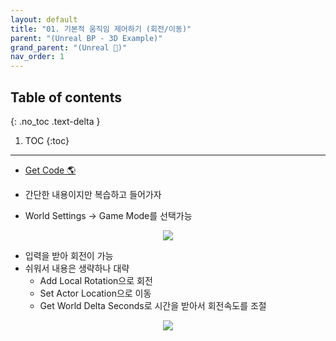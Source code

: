 ```yaml
---
layout: default
title: "01. 기본적 움직임 제어하기 (회전/이동)"
parent: "(Unreal BP - 3D Example)"
grand_parent: "(Unreal 🚀)"
nav_order: 1
---
```


## Table of contents
{: .no_toc .text-delta }

1. TOC
{:toc}

---

* [Get Code 🌎](https://github.com/Arthur880708/Unreal_Blueprint_2/tree/1)

* 간단한 내용이지만 복습하고 들어가자
* World Settings -> Game Mode를 선택가능

<p align="center">
  <img src="https://taehyungs-programming-blog.github.io/blog/assets/images/unreal/bp-3/bp3-1-1.png"/>
</p>

* 입력을 받아 회전이 가능
* 쉬워서 내용은 생략하나 대략
    * Add Local Rotation으로 회전
    * Set Actor Location으로 이동
    * Get World Delta Seconds로 시간을 받아서 회전속도를 조절

<p align="center">
  <img src="https://taehyungs-programming-blog.github.io/blog/assets/images/unreal/bp-3/bp3-1-2.png"/>
</p>